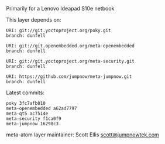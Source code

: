 Primarily for a Lenovo Ideapad S10e netbook

This layer depends on:

    URI: git://git.yoctoproject.org/poky.git
    branch: dunfell

    URI: git://git.openembedded.org/meta-openembedded
    branch: dunfell

    URI: git://git.yoctoproject.org/meta-security.git
    branch: dunfell

    URI: https://github.com/jumpnow/meta-jumpnow.git
    branch: dunfell


Latest commits:

    poky 3fc7afb010
    meta-openembedded a62ad7797
    meta-qt5 ac7514e
    meta-security f1ca0f9
    meta-jumpnow 16298c3

meta-atom layer maintainer: Scott Ellis <scott@jumpnowtek.com>
